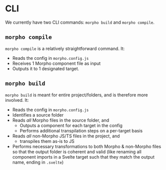 # CLI

We currently have two CLI commands: `morpho build` and `morpho compile`.

## `morpho compile`

`morpho compile` is a relatively straightforward command. It:

- Reads the config in `morpho.config.js`
- Receives 1 Morpho component file as input
- Outputs it to 1 designated target.

## `morpho build`

`morpho build` is meant for entire project/folders, and is therefore more involved. It:

- Reads the config in `morpho.config.js`
- Identifies a source folder
- Reads _all_ Morpho files in the source folder, and
  - Outputs a component for each target in the config
  - Performs additional transpilation steps on a per-target basis
- Reads _all_ non-Morpho JS/TS files in the project, and
  - transpiles them as-is to JS
- Performs necessary transformations to both Morpho & non-Morpho files so that the output folder is coherent and valid (like renaming all component imports in a Svelte target such that they match the output name, ending in `.svelte`)
